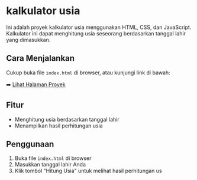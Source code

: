 # kalkulator usia

Ini adalah proyek kalkulator usia menggunakan HTML, CSS, dan JavaScript. Kalkulator ini dapat menghitung usia seseorang berdasarkan tanggal
lahir yang dimasukkan.

## Cara Menjalankan

Cukup buka file `index.html` di browser, atau kunjungi link di bawah:

➡️ [Lihat Halaman Proyek](https://Tioks-coder.github.io/kalkulator-usia)

## Fitur

- Menghitung usia berdasarkan tanggal lahir
- Menampilkan hasil perhitungan usia

## Penggunaan

1. Buka file `index.html` di browser
2. Masukkan tanggal lahir Anda
3. Klik tombol "Hitung Usia" untuk melihat hasil perhitungan us
